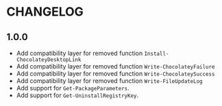 # CHANGELOG

## 1.0.0

- Add compatibility layer for removed function `Install-ChocolateyDesktopLink`
- Add compatibility layer for removed function `Write-ChocolateyFailure`
- Add compatibility layer for removed function `Write-ChocolateySuccess`
- Add compatibility layer for removed function `Write-FileUpdateLog`
- Add support for `Get-PackageParameters`.
- Add support for `Get-UninstallRegistryKey`.
